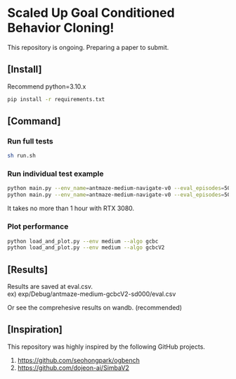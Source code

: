 # Scaled Up Goal Conditioned Behavior Cloning! 

This repository is ongoing.
Preparing a paper to submit.

## [Install]    
Recommend python=3.10.x   
```bash
pip install -r requirements.txt
```

## [Command]    
### Run full tests    
```bash
sh run.sh
```

### Run individual test example   
```bash
python main.py --env_name=antmaze-medium-navigate-v0 --eval_episodes=50 --agent=agents/gcbc.py --seed 0
python main.py --env_name=antmaze-medium-navigate-v0 --eval_episodes=50 --agent=agents/gcbcV2.py --seed 0 
```
It takes no more than 1 hour with RTX 3080.  

### Plot performance
```bash
python load_and_plot.py --env medium --algo gcbc
python load_and_plot.py --env medium --algo gcbcV2
```

## [Results]    
Results are saved at eval.csv.    
ex) exp/Debug/antmaze-medium-gcbcV2-sd000/eval.csv


Or see the comprehesive results on wandb. (recommended)

## [Inspiration]
This repository was highly inspired by the following GitHub projects.
1. https://github.com/seohongpark/ogbench
2. https://github.com/dojeon-ai/SimbaV2
